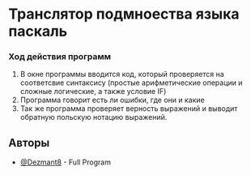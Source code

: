 # Транслятор подмноества языка паскаль

### Ход действия программ
1) В окне программы вводится код, который проверяется на соответсвие синтаксису (простые арифметические операции и сложные логические, а также условие IF)
2) Программа говорит есть ли ошибки, где они и какие
3) Так же программа проверяет верность выражений и выводит обратную польскую нотацию выражений.


## Авторы

- [@Dezmant8](https://www.github.com/Dezmat8) - Full Program


